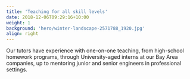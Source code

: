 ```yaml
---
title: 'Teaching for all skill levels'
date: 2018-12-06T09:29:16+10:00
weight: 1
background: 'hero/winter-landscape-2571788_1920.jpg'
align: right
---
```


Our tutors have experience with one-on-one teaching, from high-school homework programs, through University-aged interns at our Bay Area companies, up to mentoring junior and senior engineers in professional settings.
